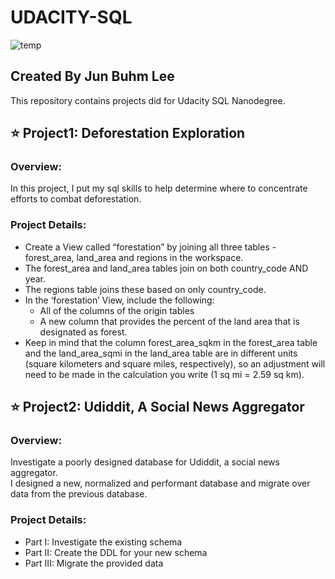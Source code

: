 UDACITY-SQL
===
![temp](https://user-images.githubusercontent.com/103108988/164614280-c19fba8b-ab6c-4f92-8fbd-a47cd5bb6818.jpeg)

Created By Jun Buhm Lee
---
This repository contains projects did for Udacity SQL Nanodegree.

⭐️ Project1: Deforestation Exploration
---
### Overview:
In this project, I put my sql skills to help determine where to concentrate efforts to combat deforestation.

### Project Details:
- Create a View called “forestation” by joining all three tables - forest_area, land_area and regions in the workspace.
- The forest_area and land_area tables join on both country_code AND year.
- The regions table joins these based on only country_code.
- In the ‘forestation’ View, include the following:
  - All of the columns of the origin tables
  - A new column that provides the percent of the land area that is designated as forest.
- Keep in mind that the column forest_area_sqkm in the forest_area table and the land_area_sqmi in the land_area table are in different units (square kilometers and square miles, respectively), so an adjustment will need to be made in the calculation you write (1 sq mi = 2.59 sq km).

⭐️ Project2: Udiddit, A Social News Aggregator
---
### Overview:
Investigate a poorly designed database for Udiddit, a social news aggregator.  
I designed a new, normalized and performant database and migrate over data from the previous database.

### Project Details:
- Part I: Investigate the existing schema
- Part II: Create the DDL for your new schema
- Part III: Migrate the provided data
